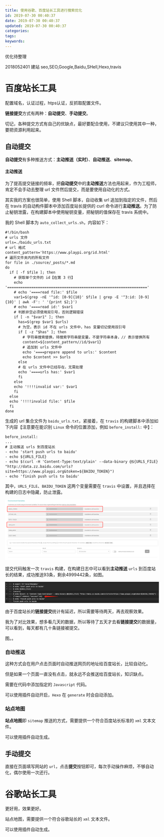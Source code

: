```yaml
---
title: 使用谷歌、百度站长工具进行搜索优化
id: 2019-07-30 00:40:37
date: 2019-07-30 00:40:37
updated: 2019-07-30 00:40:37
categories:
tags:
keywords:
---
```

优化待整理
<!-- more -->


2018052401
建站
seo,SEO,Google,Baidu,SHell,Hexo,travis

# 百度站长工具


配置域名，认证过程，htps认证，反抓取配置文件。

**链接提交**方式有两种：**自动提交**、**手动提交**。

切记，各种提交方式有自己的优缺点，最好要配合使用，不建议只使用其中一种，要把资源利用起来。

## 自动提交

**自动提交**有多种推送方式：**主动推送（实时）**、**自动推送**、**sitemap**。

#### 主动推送

为了提高提交链接的频率，把**自动提交**中的**主动推送**方法也用起来，作为工程师，肯定不会手动去整理 url 文件然后提交，而是要使用自动化的方式。

其实我的方案也很简单，使用 Shell 脚本，自动收集 url 追加到指定的文件，然后在 travis 的自动构件脚本中添加百度站长提供的 curl 命令进行**主动推送**。为了防止秘钥泄露，在构建脚本中使用秘钥变量，把秘钥的值保存在 travis 系统中。

我的 Shell 脚本为 `auto_collect_urls.sh`，内容如下：

```
#!/bin/bash
# urls 文件 
urls=./baidu_urls.txt
# url 格式 
content_pattern='https://www.playpi.org/id.html'
# 遍历文件夹内的所有文件 
for file in ./source/_posts/*.md
do
  if [ -f $file ]; then
    # 获取单个文件的 id【在第 3 行】
    echo '================================================================'
    # echo '====read file:' $file
    var1=$(grep -nE '^id: [0-9]{10}' $file | grep -E '^3:id: [0-9]{10}' | awk -F': ' '{print $2;}')
    # echo '====read id:' $var1
    # 判断非空必须使用双引号，否则逻辑错误 
    if [ -n "$var1" ]; then
      has=$(grep $var1 $urls)
      # 为空，表示 id 不在 urls 文件中，has 变量切记使用双引号 
      if [ -z "$has" ]; then
        # 字符串搜索替换，待搜索字符串是变量，不是字符串本身，// 表示替换所有 
        content=${content_pattern//id/$var1}
        # 追加到 urls 文件中 
        echo '====prepare append to urls:' $content
        echo $content >> $urls
      else
      # 在 urls 文件中已经存在，无需处理 
      echo '====urls has:' $var1
      fi
    else
    echo '!!!!invalid var:' $var1
    fi
  else
  echo '!!!!invalid file:' $file
  fi
done
```

生成的 url 集合文件为 `baidu_urls.txt`，紧接着，在 `travis` 的构建脚本中添加如下内容【注意要在能识别 `Linux` 命令的位置添加，例如 `before_install:` 中】：

```
before_install:
...
# 主动推送 urls 到百度站长
- echo 'start push urls to baidu'
- echo ${URLS_FILE}
- echo $(curl -H 'Content-Type:text/plain' --data-binary @${URLS_FILE} "http://data.zz.baidu.com/urls?site=https://www.playpi.org&token=${BAIDU_TOKEN}")
- echo 'finish push urls to baidu'
```

其中，`URLS_FILE`、`BAIDU_TOKEN` 这两个变量需要在 `travis` 中设置，并且选择在构建的日志中隐藏，防止泄露。

![在 travis 中设置变量](https://raw.githubusercontent.com/iplaypi/img-playpi/master/img/2018/20190731003921.png "在 travis 中设置变量")

提交代码触发一次 `travis` 构建，在构建日志中可以看到**主动推送** `urls` 到百度站长的结果，成功推送93条，剩余4999442条，如图。

![查看 travis 局部构建日志](https://raw.githubusercontent.com/iplaypi/img-playpi/master/img/2018/20190731003715.png "查看 travis 局部构建日志")

由于百度站长的**链接提交**统计有延迟，所以需要等待两天，再去观察效果。

我为了对比效果，想多看几天的数据，所以等待了五天才去看**链接提交**的数据量，可以看到，每天都有几十条链接被提交。

图。。

### 自动推送

这种方式会在用户点击页面时自动推送网页的地址给百度站长，比较自动化。

但是如果一个页面一直没有点击，就永远不会推送给百度站长，知识缺点。

需要在代码中添加指定的 `Javascript` 代码。

可以使用插件自动开启，`Hexo` 在 `generate` 时会自动添加。

### 站点地图

**站点地图**即 `sitemap` 推送的方式，需要提供一个符合百度站长标准的 `xml` 文本文件。

可以使用插件自动生成。

## 手动提交

直接在页面填写网站的 `url`，点击**提交**按钮即可，每次手动操作麻烦，不够自动化，偶尔使用一次还行。


# 谷歌站长工具


更好用，效果更好。

站点地图，需要提供一个符合谷歌站长的 `xml` 文本文件。

可以使用插件自动生成。

